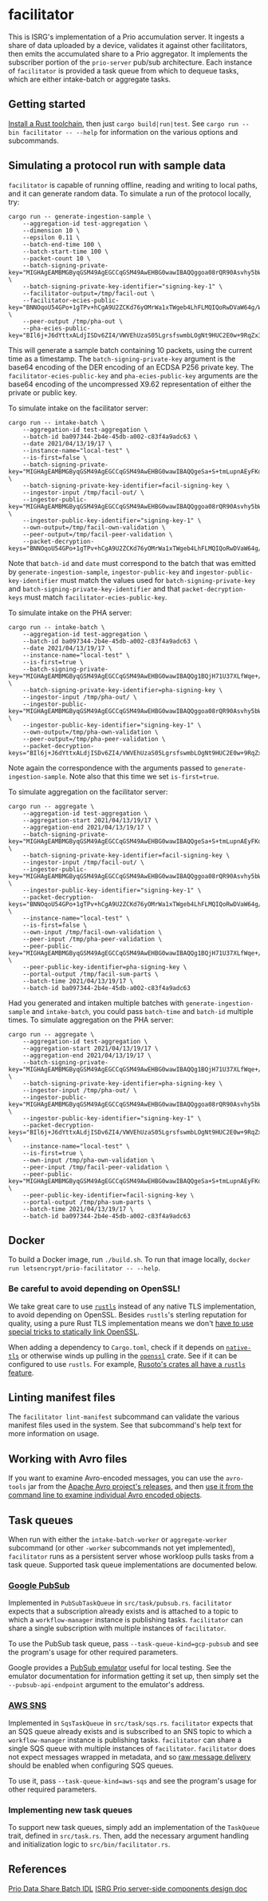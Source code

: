 # facilitator

This is ISRG's implementation of a Prio accumulation server. It ingests a share of data uploaded by a device, validates it against other facilitators, then emits the accumulated share to a Prio aggregator. It implements the subscriber portion of the `prio-server` pub/sub architecture. Each instance of `facilitator` is provided a task queue from which to dequeue tasks, which are either intake-batch or aggregate tasks.

## Getting started

[Install a Rust toolchain](https://www.rust-lang.org/tools/install), then just `cargo build|run|test`. See `cargo run --bin facilitator -- --help` for information on the various options and subcommands.

## Simulating a protocol run with sample data

`facilitator` is capable of running offline, reading and writing to local paths, and it can generate random data. To simulate a run of the protocol locally, try:

    cargo run -- generate-ingestion-sample \
        --aggregation-id test-aggregation \
        --dimension 10 \
        --epsilon 0.11 \
        --batch-end-time 100 \
        --batch-start-time 100 \
        --packet-count 10 \
        --batch-signing-private-key="MIGHAgEAMBMGByqGSM49AgEGCCqGSM49AwEHBG0wawIBAQQggoa08rQR90Asvhy5bWIgFBDeGaO8FnVEF3PVpNVmDGChRANCAAQ2mZfm4UC73PkWsYz3Uub6UTIAFQCPGxouP1O1PlmntOpfLYdvyZDCuenAzv1oCfyToolNArNjwo/+harNn1fs" \
        --batch-signing-private-key-identifier="signing-key-1" \
        --facilitator-output=/tmp/facil-out \
        --facilitator-ecies-public-key="BNNOqoU54GPo+1gTPv+hCgA9U2ZCKd76yOMrWa1xTWgeb4LhFLMQIQoRwDVaW64g/WTdcxT4rDULoycUNFB60LER6hPEHg/ObBnRPV1rwS3nj9Bj0tbjVPPyL9p8QW8B+w==" \
        --peer-output /tmp/pha-out \
        --pha-ecies-public-key="BIl6j+J6dYttxALdjISDv6ZI4/VWVEhUzaS05LgrsfswmbLOgNt9HUC2E0w+9RqZx3XMkdEHBHfNuCSMpOwofVSq3TfyKwn0NrftKisKKVSaTOt5seJ67P5QL4hxgPWvxw=="

This will generate a sample batch containing 10 packets, using the current time as a timestamp. The `batch-signing-private-key` argument is the base64 encoding of the DER encoding of an ECDSA P256 private key. The `facilitator-ecies-public-key` and `pha-ecies-public-key` arguments are the base64 encoding of the uncompressed X9.62 representation of either the private or public key.

To simulate intake on the facilitator server:

    cargo run -- intake-batch \
        --aggregation-id test-aggregation \
        --batch-id ba097344-2b4e-45db-a002-c83f4a9adc63 \
        --date 2021/04/13/19/17 \
        --instance-name="local-test" \
        --is-first=false \
        --batch-signing-private-key="MIGHAgEAMBMGByqGSM49AgEGCCqGSM49AwEHBG0wawIBAQQgeSa+S+tmLupnAEyFKdVuKB99y09YEqW41+8pwP4cTkahRANCAASy7FHcLGnRudVHWga/j2k9nQ3lMvuGE01Q7DEyjyCuuw9YmB3dHvYcRUnxVRI/nF5LvneGim0dC7F1fuRAPeXI" \
        --batch-signing-private-key-identifier=facil-signing-key \
        --ingestor-input /tmp/facil-out/ \
        --ingestor-public-key="MIGHAgEAMBMGByqGSM49AgEGCCqGSM49AwEHBG0wawIBAQQggoa08rQR90Asvhy5bWIgFBDeGaO8FnVEF3PVpNVmDGChRANCAAQ2mZfm4UC73PkWsYz3Uub6UTIAFQCPGxouP1O1PlmntOpfLYdvyZDCuenAzv1oCfyToolNArNjwo/+harNn1fs" \
        --ingestor-public-key-identifier="signing-key-1" \
        --own-output=/tmp/facil-own-validation \
        --peer-output=/tmp/facil-peer-validation \
        --packet-decryption-keys="BNNOqoU54GPo+1gTPv+hCgA9U2ZCKd76yOMrWa1xTWgeb4LhFLMQIQoRwDVaW64g/WTdcxT4rDULoycUNFB60LER6hPEHg/ObBnRPV1rwS3nj9Bj0tbjVPPyL9p8QW8B+w=="

Note that `batch-id` and `date` must correspond to the batch that was emitted by `generate-ingestion-sample`, `ingestor-public-key` and `ingestor-public-key-identifier` must match the values used for `batch-signing-private-key` and `batch-signing-private-key-identifier` and that `packet-decryption-keys` must match `facilitator-ecies-public-key`.

To simulate intake on the PHA server:

    cargo run -- intake-batch \
        --aggregation-id test-aggregation \
        --batch-id ba097344-2b4e-45db-a002-c83f4a9adc63 \
        --date 2021/04/13/19/17 \
        --instance-name="local-test" \
        --is-first=true \
        --batch-signing-private-key="MIGHAgEAMBMGByqGSM49AgEGCCqGSM49AwEHBG0wawIBAQQg1BQjH71U37XLfWqe+/xP8iUrMiHpmUtbj3UfDkhFIrShRANCAAQgqHcxxwTVx1IXimcRv5TQyYZh+ShDM6XZqJonoP1m52oN0aLID1hJSrfKJrnqdgmHmaT4eXNNf4C5+g1HZt+u" \
        --batch-signing-private-key-identifier=pha-signing-key \
        --ingestor-input /tmp/pha-out/ \
        --ingestor-public-key="MIGHAgEAMBMGByqGSM49AgEGCCqGSM49AwEHBG0wawIBAQQggoa08rQR90Asvhy5bWIgFBDeGaO8FnVEF3PVpNVmDGChRANCAAQ2mZfm4UC73PkWsYz3Uub6UTIAFQCPGxouP1O1PlmntOpfLYdvyZDCuenAzv1oCfyToolNArNjwo/+harNn1fs" \
        --ingestor-public-key-identifier="signing-key-1" \
        --own-output=/tmp/pha-own-validation \
        --peer-output=/tmp/pha-peer-validation \
        --packet-decryption-keys="BIl6j+J6dYttxALdjISDv6ZI4/VWVEhUzaS05LgrsfswmbLOgNt9HUC2E0w+9RqZx3XMkdEHBHfNuCSMpOwofVSq3TfyKwn0NrftKisKKVSaTOt5seJ67P5QL4hxgPWvxw=="

Note again the correspondence with the arguments passed to `generate-ingestion-sample`. Note also that this time we set `is-first=true`.

To simulate aggregation on the facilitator server:

    cargo run -- aggregate \
        --aggregation-id test-aggregation \
        --aggregation-start 2021/04/13/19/17 \
        --aggregation-end 2021/04/13/19/17 \
        --batch-signing-private-key="MIGHAgEAMBMGByqGSM49AgEGCCqGSM49AwEHBG0wawIBAQQgeSa+S+tmLupnAEyFKdVuKB99y09YEqW41+8pwP4cTkahRANCAASy7FHcLGnRudVHWga/j2k9nQ3lMvuGE01Q7DEyjyCuuw9YmB3dHvYcRUnxVRI/nF5LvneGim0dC7F1fuRAPeXI" \
        --batch-signing-private-key-identifier=facil-signing-key \
        --ingestor-input /tmp/facil-out/ \
        --ingestor-public-key="MIGHAgEAMBMGByqGSM49AgEGCCqGSM49AwEHBG0wawIBAQQggoa08rQR90Asvhy5bWIgFBDeGaO8FnVEF3PVpNVmDGChRANCAAQ2mZfm4UC73PkWsYz3Uub6UTIAFQCPGxouP1O1PlmntOpfLYdvyZDCuenAzv1oCfyToolNArNjwo/+harNn1fs" \
        --ingestor-public-key-identifier="signing-key-1" \
        --packet-decryption-keys="BNNOqoU54GPo+1gTPv+hCgA9U2ZCKd76yOMrWa1xTWgeb4LhFLMQIQoRwDVaW64g/WTdcxT4rDULoycUNFB60LER6hPEHg/ObBnRPV1rwS3nj9Bj0tbjVPPyL9p8QW8B+w==" \
        --instance-name="local-test" \
        --is-first=false \
        --own-input /tmp/facil-own-validation \
        --peer-input /tmp/pha-peer-validation \
        --peer-public-key="MIGHAgEAMBMGByqGSM49AgEGCCqGSM49AwEHBG0wawIBAQQg1BQjH71U37XLfWqe+/xP8iUrMiHpmUtbj3UfDkhFIrShRANCAAQgqHcxxwTVx1IXimcRv5TQyYZh+ShDM6XZqJonoP1m52oN0aLID1hJSrfKJrnqdgmHmaT4eXNNf4C5+g1HZt+u" \
        --peer-public-key-identifier=pha-signing-key \
        --portal-output /tmp/facil-sum-parts \
        --batch-time 2021/04/13/19/17 \
        --batch-id ba097344-2b4e-45db-a002-c83f4a9adc63

Had you generated and intaken multiple batches with `generate-ingestion-sample` and `intake-batch`, you could pass `batch-time` and `batch-id` multiple times. To simulate aggregation on the PHA server:

    cargo run -- aggregate \
        --aggregation-id test-aggregation \
        --aggregation-start 2021/04/13/19/17 \
        --aggregation-end 2021/04/13/19/17 \
        --batch-signing-private-key="MIGHAgEAMBMGByqGSM49AgEGCCqGSM49AwEHBG0wawIBAQQg1BQjH71U37XLfWqe+/xP8iUrMiHpmUtbj3UfDkhFIrShRANCAAQgqHcxxwTVx1IXimcRv5TQyYZh+ShDM6XZqJonoP1m52oN0aLID1hJSrfKJrnqdgmHmaT4eXNNf4C5+g1HZt+u" \
        --batch-signing-private-key-identifier=pha-signing-key \
        --ingestor-input /tmp/pha-out/ \
        --ingestor-public-key="MIGHAgEAMBMGByqGSM49AgEGCCqGSM49AwEHBG0wawIBAQQggoa08rQR90Asvhy5bWIgFBDeGaO8FnVEF3PVpNVmDGChRANCAAQ2mZfm4UC73PkWsYz3Uub6UTIAFQCPGxouP1O1PlmntOpfLYdvyZDCuenAzv1oCfyToolNArNjwo/+harNn1fs" \
        --ingestor-public-key-identifier="signing-key-1" \
        --packet-decryption-keys="BIl6j+J6dYttxALdjISDv6ZI4/VWVEhUzaS05LgrsfswmbLOgNt9HUC2E0w+9RqZx3XMkdEHBHfNuCSMpOwofVSq3TfyKwn0NrftKisKKVSaTOt5seJ67P5QL4hxgPWvxw==" \
        --instance-name="local-test" \
        --is-first=true \
        --own-input /tmp/pha-own-validation \
        --peer-input /tmp/facil-peer-validation \
        --peer-public-key="MIGHAgEAMBMGByqGSM49AgEGCCqGSM49AwEHBG0wawIBAQQgeSa+S+tmLupnAEyFKdVuKB99y09YEqW41+8pwP4cTkahRANCAASy7FHcLGnRudVHWga/j2k9nQ3lMvuGE01Q7DEyjyCuuw9YmB3dHvYcRUnxVRI/nF5LvneGim0dC7F1fuRAPeXI" \
        --peer-public-key-identifier=facil-signing-key \
        --portal-output /tmp/pha-sum-parts \
        --batch-time 2021/04/13/19/17 \
        --batch-id ba097344-2b4e-45db-a002-c83f4a9adc63

## Docker

To build a Docker image, run `./build.sh`. To run that image locally, `docker run letsencrypt/prio-facilitator -- --help`.

### Be careful to avoid depending on OpenSSL!

We take great care to use [`rustls`](https://github.com/ctz/rustls) instead of any native TLS implementation, to avoid depending on OpenSSL. Besides `rustls`'s sterling reputation for quality, using a pure Rust TLS implementation means we don't [have to use special tricks to statically link OpenSSL](https://users.rust-lang.org/t/sigsegv-with-program-linked-against-openssl-in-an-alpine-container/52172).

When adding a dependency to `Cargo.toml`, check if it depends on [`native-tls`](https://crates.io/crates/native-tls) or otherwise winds up pulling in the [`openssl`](https://crates.io/crates/openssl) crate. See if it can be configured to use `rustls`. For example, [Rusoto's crates all have a `rustls` feature](https://crates.io/crates/rusoto_core).

## Linting manifest files

The `facilitator lint-manifest` subcommand can validate the various manifest files used in the system. See that subcommand's help text for more information on usage.

## Working with Avro files

If you want to examine Avro-encoded messages, you can use the `avro-tools` jar from the [Apache Avro project's releases](https://downloads.apache.org/avro/avro-1.10.0/java/), and then [use it from the command line to examine individual Avro encoded objects](https://www.michael-noll.com/blog/2013/03/17/reading-and-writing-avro-files-from-the-command-line/).

## Task queues

When run with either the `intake-batch-worker` or `aggregate-worker` subcommand (or other `-worker` subcommands not yet implemented), `facilitator` runs as a persistent server whose workloop pulls tasks from a task queue. Supported task queue implementations are documented below.

### [Google PubSub](https://cloud.google.com/pubsub/docs)

Implemented in `PubSubTaskQueue` in `src/task/pubsub.rs`. `facilitator` expects that a subscription already exists and is attached to a topic to which a `workflow-manager` instance is publishing tasks. `facilitator` can share a single subscription with multiple instances of `facilitator`.

To use the PubSub task queue, pass `--task-queue-kind=gcp-pubsub` and see the program's usage for other required parameters.

Google provides a [PubSub emulator](https://cloud.google.com/pubsub/docs/emulator) useful for local testing. See the emulator documentation for information getting it set up, then simply set the `--pubsub-api-endpoint` argument to the emulator's address.

### [AWS SNS](https://docs.aws.amazon.com/sns/latest/dg/welcome.html)

Implemented in `SqsTaskQueue` in `src/task/sqs.rs`. `facilitator` expects that an SQS queue already exists and is subscribed to an SNS topic to which a `workflow-manager` instance is publishing tasks. `facilitator` can share a single SQS queue with multiple instances of `facilitator`. `facilitator` does not expect messages wrapped in metadata, and so [raw message delivery](https://docs.aws.amazon.com/sns/latest/dg/sns-large-payload-raw-message-delivery.html) should be enabled when configuring SQS queues.

To use it, pass `--task-queue-kind=aws-sqs` and see the program's usage for other required parameters.

### Implementing new task queues

To support new task queues, simply add an implementation of the `TaskQueue` trait, defined in `src/task.rs`. Then, add the necessary argument handling and initialization logic to `src/bin/facilitator.rs`.

## References

[Prio Data Share Batch IDL](https://docs.google.com/document/d/1L06dpE7OcC4CXho2UswrfHrnWKtbA9aSSmO_5o7Ku6I/edit#heading=h.3kq1yexquq2g)
[ISRG Prio server-side components design doc](https://docs.google.com/document/d/1MdfM3QT63ISU70l63bwzTrxr93Z7Tv7EDjLfammzo6Q/edit#)
